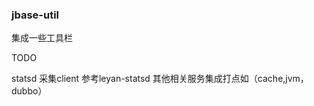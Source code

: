  ### jbase-util
 
 集成一些工具栏
 
 
 TODO 
 
 statsd 采集client 参考leyan-statsd  其他相关服务集成打点如（cache,jvm，dubbo）
 
 
 
 
 
 
 
  